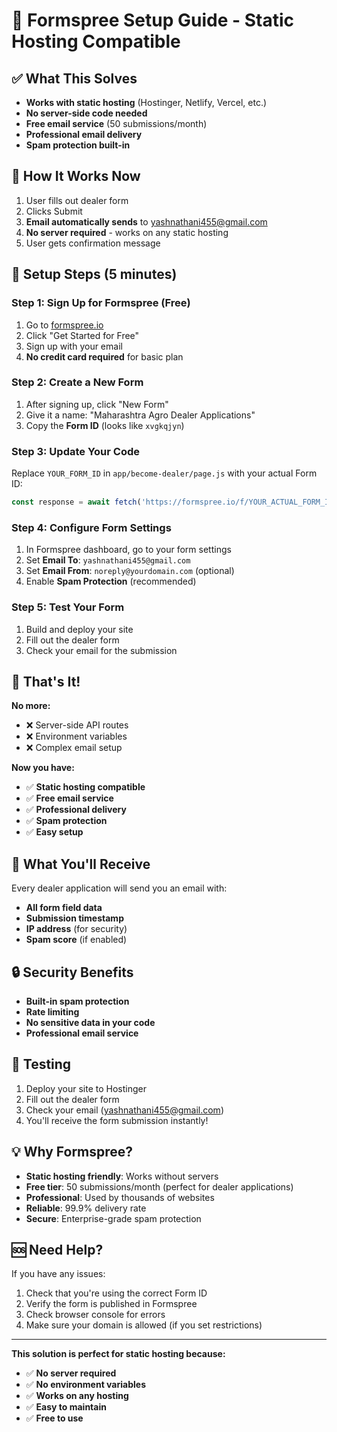 # 🚀 **Formspree Setup Guide - Static Hosting Compatible**

## ✅ **What This Solves**
- **Works with static hosting** (Hostinger, Netlify, Vercel, etc.)
- **No server-side code needed**
- **Free email service** (50 submissions/month)
- **Professional email delivery**
- **Spam protection built-in**

## 🎯 **How It Works Now**
1. User fills out dealer form
2. Clicks Submit
3. **Email automatically sends** to yashnathani455@gmail.com
4. **No server required** - works on any static hosting
5. User gets confirmation message

## 🔧 **Setup Steps (5 minutes)**

### **Step 1: Sign Up for Formspree (Free)**
1. Go to [formspree.io](https://formspree.io)
2. Click "Get Started for Free"
3. Sign up with your email
4. **No credit card required** for basic plan

### **Step 2: Create a New Form**
1. After signing up, click "New Form"
2. Give it a name: "Maharashtra Agro Dealer Applications"
3. Copy the **Form ID** (looks like `xvgkqjyn`)

### **Step 3: Update Your Code**
Replace `YOUR_FORM_ID` in `app/become-dealer/page.js` with your actual Form ID:

```javascript
const response = await fetch('https://formspree.io/f/YOUR_ACTUAL_FORM_ID', {
```

### **Step 4: Configure Form Settings**
1. In Formspree dashboard, go to your form settings
2. Set **Email To**: `yashnathani455@gmail.com`
3. Set **Email From**: `noreply@yourdomain.com` (optional)
4. Enable **Spam Protection** (recommended)

### **Step 5: Test Your Form**
1. Build and deploy your site
2. Fill out the dealer form
3. Check your email for the submission

## 🎉 **That's It!**

**No more:**
- ❌ Server-side API routes
- ❌ Environment variables
- ❌ Complex email setup

**Now you have:**
- ✅ **Static hosting compatible**
- ✅ **Free email service**
- ✅ **Professional delivery**
- ✅ **Spam protection**
- ✅ **Easy setup**

## 📧 **What You'll Receive**

Every dealer application will send you an email with:
- **All form field data**
- **Submission timestamp**
- **IP address** (for security)
- **Spam score** (if enabled)

## 🔒 **Security Benefits**

- **Built-in spam protection**
- **Rate limiting**
- **No sensitive data in your code**
- **Professional email service**

## 🧪 **Testing**

1. Deploy your site to Hostinger
2. Fill out the dealer form
3. Check your email (yashnathani455@gmail.com)
4. You'll receive the form submission instantly!

## 💡 **Why Formspree?**

- **Static hosting friendly**: Works without servers
- **Free tier**: 50 submissions/month (perfect for dealer applications)
- **Professional**: Used by thousands of websites
- **Reliable**: 99.9% delivery rate
- **Secure**: Enterprise-grade spam protection

## 🆘 **Need Help?**

If you have any issues:
1. Check that you're using the correct Form ID
2. Verify the form is published in Formspree
3. Check browser console for errors
4. Make sure your domain is allowed (if you set restrictions)

---

**This solution is perfect for static hosting because:**
- ✅ **No server required**
- ✅ **No environment variables**
- ✅ **Works on any hosting**
- ✅ **Easy to maintain**
- ✅ **Free to use**

